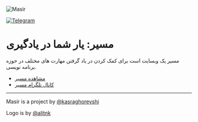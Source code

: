 ![Masir](https://raw.githubusercontent.com/masir-me/masir/main/graphics/readme-logo.png)

[![Telegram](https://persian-badge.iran.liara.run/api/badge/%D8%AA%D9%84%DA%AF%D8%B1%D8%A7%D9%85-%D8%B9%D8%B6%D9%88%20%D8%B4%D9%88%DB%8C%D8%AF-26A5E4?logo=telegram)](https://t.me/my_masir)


# مسیر: یار شما در یادگیری

مسیر یک وبسایت است برای کمک کردن در یاد گرفتن مهارت های مختلف در حوزه برنامه نویسی.

- [مشاهده مسیر](https://masir.me)
- [کانال تلگرام مسیر](https://t.me/my_masir)

---

Masir is a project by [@kasraghoreyshi](https://github.com/kasraghoreyshi)

Logo is by [@alitnk](https://github.com/alitnk)
